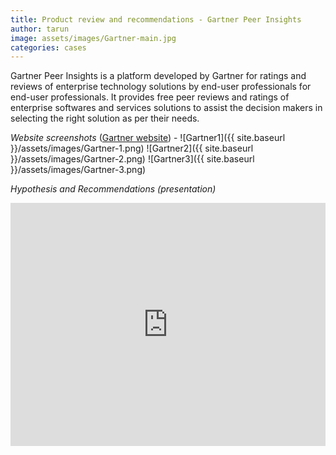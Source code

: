 ```yaml
---
title: Product review and recommendations - Gartner Peer Insights
author: tarun
image: assets/images/Gartner-main.jpg
categories: cases
---
```


Gartner Peer Insights is a platform developed by Gartner for ratings and reviews of enterprise technology solutions by end-user professionals for end-user professionals. It provides free peer reviews and ratings of enterprise softwares and services solutions to assist the decision makers in selecting the right solution as per their needs.

*Website screenshots*   (<a href="https://www.gartner.com/reviews/home/" target="_blank">Gartner website</a>) - 
![Gartner1]({{ site.baseurl }}/assets/images/Gartner-1.png) 
![Gartner2]({{ site.baseurl }}/assets/images/Gartner-2.png) 
![Gartner3]({{ site.baseurl }}/assets/images/Gartner-3.png) 

*Hypothesis and Recommendations (presentation)*
<style>
.responsive-wrap iframe{ max-width: 100%;}
</style>
<div class="responsive-wrap">
<!-- this is the embed code provided by Google -->
<iframe src="https://docs.google.com/presentation/d/e/2PACX-1vQU5PLT-ppBvJ5LFvp1GHZ-BMMAOXDlOOESKjcdRR6wIjo9KjbVn9NH53gnyrJjrUopPXaY26jvmoQN/embed?start=false&loop=false&delayms=5000" frameborder="0" width="640" height="389" allowfullscreen="true" mozallowfullscreen="true" webkitallowfullscreen="true"></iframe>
<!-- Google embed ends -->
</div>